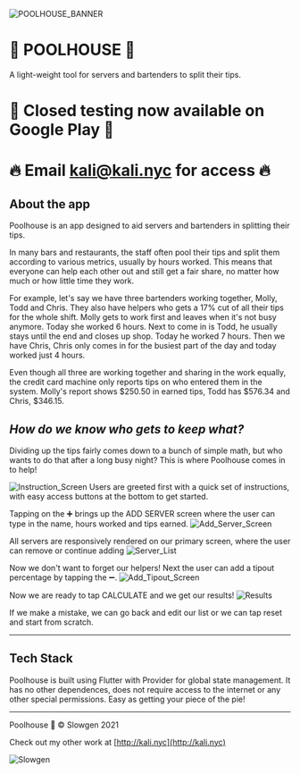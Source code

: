 ![POOLHOUSE_BANNER](./media/poolhouseHeader.png)
# 🍍 POOLHOUSE 🍍

A light-weight tool for servers and bartenders to split their tips.

# 🚀 Closed testing now available on Google Play 🚀

# 🔥 Email kali@kali.nyc for access 🔥

## About the app

Poolhouse is an app designed to aid servers and bartenders in splitting their tips.

In many bars and restaurants, the staff often pool their tips and split them according to various metrics, usually by hours worked. This means that everyone can help each other out and still get a fair share, no matter how much or how little time they work.

For example, let's say we have three bartenders working together, Molly, Todd and Chris. They also have helpers who gets a 17% cut of all their tips for the whole shift. Molly gets to work first and leaves when it's not busy anymore. Today she worked 6 hours. Next to come in is Todd, he usually stays until the end and closes up shop. Today he worked 7 hours. Then we have Chris, Chris only comes in for the busiest part of the day and today worked just 4 hours.

Even though all three are working together and sharing in the work equally, the credit card machine only reports tips on who entered them in the system. Molly's report shows $250.50 in earned tips, Todd has $576.34 and Chris, $346.15.

## *How do we know who gets to keep what?*

Dividing up the tips fairly comes down to a bunch of simple math, but who wants to do that after a long busy night? This is where Poolhouse comes in to help!

![Instruction_Screen](./media/Screenshot1.png)
Users are greeted first with a quick set of instructions, with easy access buttons at the bottom to get started.

Tapping on the ➕ brings up the ADD SERVER screen where the user can type in the name, hours worked and tips earned.
![Add_Server_Screen](./media/Screenshot1-5.png)

All servers are responsively rendered on our primary screen, where the user can remove or continue adding
![Server_List](./media/Screenshot2.png)

Now we don't want to forget our helpers! Next the user can add a tipout percentage by tapping the ➖.
![Add_Tipout_Screen](./media/Screenshot3.png)

Now we are ready to tap CALCULATE and we get our results!
![Results](./media/Screenshot4.png)

If we make a mistake, we can go back and edit our list or we can tap reset and start from scratch.

---------

## Tech Stack

Poolhouse is built using Flutter with Provider for global state management. It has no other dependences, does not require access to the internet or any other special permissions. Easy as getting your piece of the pie!

------

Poolhouse 🍍 ©️ Slowgen 2021

Check out my other work at [http://kali.nyc](http://kali.nyc)

![Slowgen](./media/Slowgen-header.jpg)
